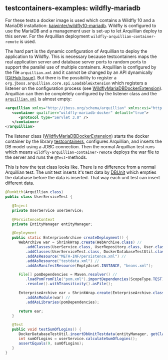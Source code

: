 ## testcontainers-examples: wildfly-mariadb

For these tests a docker image is used which contains a Wildfly 10 and a MariaDB installation: [kaiwinter/wildfly10-mariadb](https://hub.docker.com/r/kaiwinter/wildfly10-mariadb/).
Wildfly is configured to use the MariaDB and a management user is set-up to let Arquillian deploy to this server.
For the Arquillian deployment `wildfly-arquillian-container-remote` is used. 

The hard part is the dynamic configuration of Arquillian to deploy the application to Wildfly.
This is necessary because testcontainers maps the real application server and database server ports to random ports to support the parallel use of multiple containers.
Arquillian is configured by the file `arquillian.xml` and it cannot be changed by an API dynamically [[GitHub Issue](https://github.com/wildfly/wildfly-arquillian/issues/72)].
But there is the possibility to register a `org.jboss.arquillian.core.spi.LoadableExtension` which registers a listener on the configuration process (see [WildflyMariaDBDockerExtension](https://github.com/kaiwinter/testcontainers-examples/blob/master/wildfly-mariadb/src/test/java/com/github/kaiwinter/testsupport/arquillian/WildflyMariaDBDockerExtension.java)).
Arquillian can then be completely configured by the listener class and the [`arquillian.xml`](https://github.com/kaiwinter/testcontainers-examples/blob/master/wildfly-mariadb/src/test/resources/arquillian.xml) is almost empty:
```xml
<arquillian xmlns="http://jboss.org/schema/arquillian" xmlns:xsi="http://www.w3.org/2001/XMLSchema-instance" xsi:schemaLocation="http://jboss.org/schema/arquillian">
   <container qualifier="wildfly-mariadb-docker" default="true">
      <protocol type="Servlet 3.0" />
   </container>
</arquillian>
```
The listener class ([WildflyMariaDBDockerExtension](https://github.com/kaiwinter/testcontainers-examples/blob/master/wildfly-mariadb/src/test/java/com/github/kaiwinter/testsupport/arquillian/WildflyMariaDBDockerExtension.java)) starts the docker container by the library [testcontainers](https://github.com/testcontainers/testcontainers-java), configures Arquillian, and inserts the DB model using a JDBC connection. Then the normal Arquillian test runs which means `wildfly-arquillian-container-remote` deploys the war file to the server and runs the `@Test`-methods.

This is how the test class looks like. There is no difference from a normal Arquillian test. The unit test inserts it's test data by [DBUnit](http://dbunit.sourceforge.net) which empties the database before the data is inserted. That way each unit test can insert different data.
```java
@RunWith(Arquillian.class)
public class UserServiceTest {

   @Inject
   private UserService userService;

   @PersistenceContext
   private EntityManager entityManager;

   @Deployment
   public static EnterpriseArchive createDeployment() {
      WebArchive war = ShrinkWrap.create(WebArchive.class) //
         .addClasses(UserService.class, UserRepository.class, User.class) //
         .addClasses(UserServiceTest.class, DockerDatabaseTestUtil.class) //
         .addAsResource("META-INF/persistence.xml") //
         .addAsResource("testdata.xml") //
         .addAsManifestResource(EmptyAsset.INSTANCE, "beans.xml");

      File[] pomDependencies = Maven.resolver() //
         .loadPomFromFile("pom.xml").importDependencies(ScopeType.TEST) //
         .resolve().withTransitivity().asFile();

      EnterpriseArchive ear = ShrinkWrap.create(EnterpriseArchive.class) //
         .addAsModule(war) //
         .addAsLibraries(pomDependencies);

      return ear;
   }

   @Test
   public void testSumOfLogins() {
      DockerDatabaseTestUtil.insertDbUnitTestdata(entityManager, getClass().getResourceAsStream("/testdata.xml"));
      int sumOfLogins = userService.calculateSumOfLogins();
      assertEquals(9, sumOfLogins);
   }
}
```